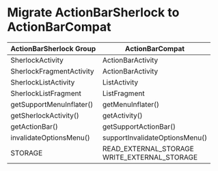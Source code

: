 # Migrate ActionBarSherlock to ActionBarCompat

| ActionBarSherlock Group  | ActionBarCompat |
| ------------- | ------------- |
| SherlockActivity  | ActionBarActivity  |
| SherlockFragmentActivity  | ActionBarActivity  |
| SherlockListActivity  | ListActivity |
| SherlockListFragment  | ListFragment |
| getSupportMenuInflater()  | getMenuInflater()  |
| getSherlockActivity()  | getActivity() |
| getActionBar()  | getSupportActionBar()  |
| invalidateOptionsMenu()  | supportInvalidateOptionsMenu() |
| STORAGE  | READ_EXTERNAL_STORAGE <br> WRITE_EXTERNAL_STORAGE  |
